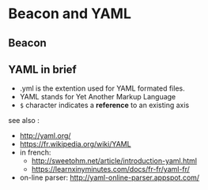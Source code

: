 
# Beacon and YAML

## Beacon


## YAML in brief

* .yml is the extention used for YAML formated files.
* YAML stands for Yet Another Markup Language
* `$` character indicates a **reference** to an existing axis


see also :

* http://yaml.org/
* https://fr.wikipedia.org/wiki/YAML
* in french:
    * http://sweetohm.net/article/introduction-yaml.html
    * https://learnxinyminutes.com/docs/fr-fr/yaml-fr/
* on-line parser: http://yaml-online-parser.appspot.com/


